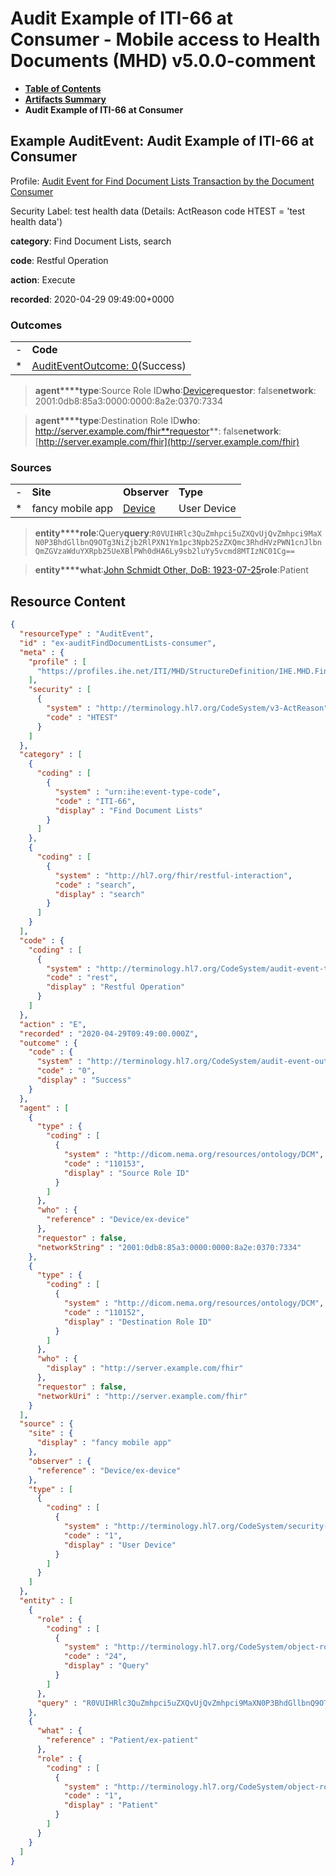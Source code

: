 # Audit Example of ITI-66 at Consumer - Mobile access to Health Documents (MHD) v5.0.0-comment

* [**Table of Contents**](toc.md)
* [**Artifacts Summary**](artifacts.md)
* **Audit Example of ITI-66 at Consumer**

## Example AuditEvent: Audit Example of ITI-66 at Consumer

Profile: [Audit Event for Find Document Lists Transaction by the Document Consumer](StructureDefinition-IHE.MHD.FindDocumentLists.Audit.Consumer.md)

Security Label: test health data (Details: ActReason code HTEST = 'test health data')

**category**: Find Document Lists, search

**code**: Restful Operation

**action**: Execute

**recorded**: 2020-04-29 09:49:00+0000

### Outcomes

| | |
| :--- | :--- |
| - | **Code** |
| * | [AuditEventOutcome: 0](http://terminology.hl7.org/6.5.0/CodeSystem-audit-event-outcome.html#audit-event-outcome-0)(Success) |

> **agent****type**:Source Role ID**who**:[Device](Device-ex-device.md)**requestor**: false**network**: 2001:0db8:85a3:0000:0000:8a2e:0370:7334

> **agent****type**:Destination Role ID**who**: http://server.example.com/fhir**requestor**: false**network**:[http://server.example.com/fhir](http://server.example.com/fhir)

### Sources

| | | | |
| :--- | :--- | :--- | :--- |
| - | **Site** | **Observer** | **Type** |
| * | fancy mobile app | [Device](Device-ex-device.md) | User Device |

> **entity****role**:Query**query**:`R0VUIHRlc3QuZmhpci5uZXQvUjQvZmhpci9MaXN0P3BhdGllbnQ9OTg3NiZjb2RlPXN1Ym1pc3Npb25zZXQmc3RhdHVzPWN1cnJlbnQmZGVzaWduYXRpb25UeXBlPWh0dHA6Ly9sb2luYy5vcmd8MTIzNC01Cg==`

> **entity****what**:[John Schmidt Other, DoB: 1923-07-25](Patient-ex-patient.md)**role**:Patient



## Resource Content

```json
{
  "resourceType" : "AuditEvent",
  "id" : "ex-auditFindDocumentLists-consumer",
  "meta" : {
    "profile" : [
      "https://profiles.ihe.net/ITI/MHD/StructureDefinition/IHE.MHD.FindDocumentLists.Audit.Consumer"
    ],
    "security" : [
      {
        "system" : "http://terminology.hl7.org/CodeSystem/v3-ActReason",
        "code" : "HTEST"
      }
    ]
  },
  "category" : [
    {
      "coding" : [
        {
          "system" : "urn:ihe:event-type-code",
          "code" : "ITI-66",
          "display" : "Find Document Lists"
        }
      ]
    },
    {
      "coding" : [
        {
          "system" : "http://hl7.org/fhir/restful-interaction",
          "code" : "search",
          "display" : "search"
        }
      ]
    }
  ],
  "code" : {
    "coding" : [
      {
        "system" : "http://terminology.hl7.org/CodeSystem/audit-event-type",
        "code" : "rest",
        "display" : "Restful Operation"
      }
    ]
  },
  "action" : "E",
  "recorded" : "2020-04-29T09:49:00.000Z",
  "outcome" : {
    "code" : {
      "system" : "http://terminology.hl7.org/CodeSystem/audit-event-outcome",
      "code" : "0",
      "display" : "Success"
    }
  },
  "agent" : [
    {
      "type" : {
        "coding" : [
          {
            "system" : "http://dicom.nema.org/resources/ontology/DCM",
            "code" : "110153",
            "display" : "Source Role ID"
          }
        ]
      },
      "who" : {
        "reference" : "Device/ex-device"
      },
      "requestor" : false,
      "networkString" : "2001:0db8:85a3:0000:0000:8a2e:0370:7334"
    },
    {
      "type" : {
        "coding" : [
          {
            "system" : "http://dicom.nema.org/resources/ontology/DCM",
            "code" : "110152",
            "display" : "Destination Role ID"
          }
        ]
      },
      "who" : {
        "display" : "http://server.example.com/fhir"
      },
      "requestor" : false,
      "networkUri" : "http://server.example.com/fhir"
    }
  ],
  "source" : {
    "site" : {
      "display" : "fancy mobile app"
    },
    "observer" : {
      "reference" : "Device/ex-device"
    },
    "type" : [
      {
        "coding" : [
          {
            "system" : "http://terminology.hl7.org/CodeSystem/security-source-type",
            "code" : "1",
            "display" : "User Device"
          }
        ]
      }
    ]
  },
  "entity" : [
    {
      "role" : {
        "coding" : [
          {
            "system" : "http://terminology.hl7.org/CodeSystem/object-role",
            "code" : "24",
            "display" : "Query"
          }
        ]
      },
      "query" : "R0VUIHRlc3QuZmhpci5uZXQvUjQvZmhpci9MaXN0P3BhdGllbnQ9OTg3NiZjb2RlPXN1Ym1pc3Npb25zZXQmc3RhdHVzPWN1cnJlbnQmZGVzaWduYXRpb25UeXBlPWh0dHA6Ly9sb2luYy5vcmd8MTIzNC01Cg=="
    },
    {
      "what" : {
        "reference" : "Patient/ex-patient"
      },
      "role" : {
        "coding" : [
          {
            "system" : "http://terminology.hl7.org/CodeSystem/object-role",
            "code" : "1",
            "display" : "Patient"
          }
        ]
      }
    }
  ]
}

```
